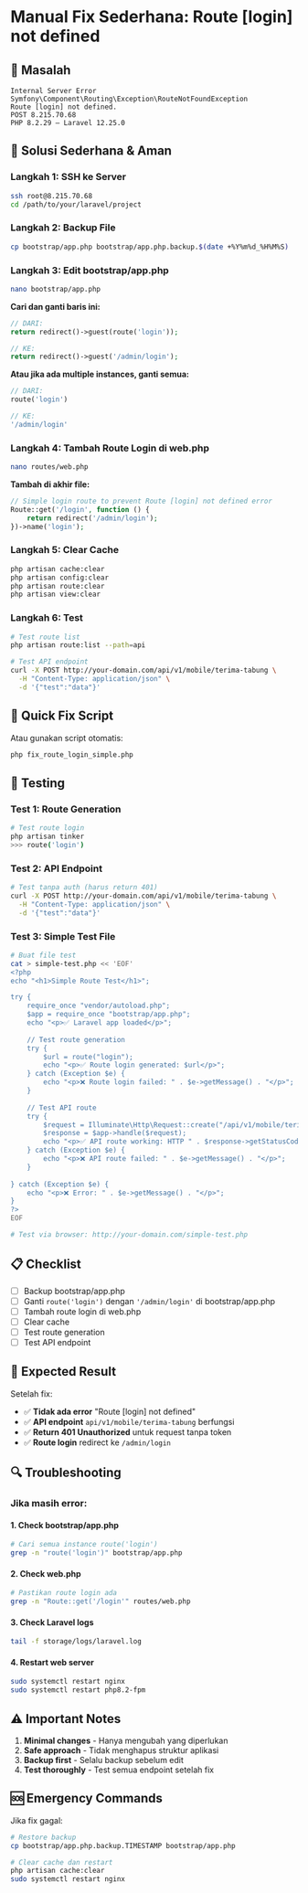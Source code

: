 # Manual Fix Sederhana: Route [login] not defined

## 🚨 Masalah
```
Internal Server Error
Symfony\Component\Routing\Exception\RouteNotFoundException
Route [login] not defined.
POST 8.215.70.68
PHP 8.2.29 — Laravel 12.25.0
```

## 🔧 Solusi Sederhana & Aman

### Langkah 1: SSH ke Server
```bash
ssh root@8.215.70.68
cd /path/to/your/laravel/project
```

### Langkah 2: Backup File
```bash
cp bootstrap/app.php bootstrap/app.php.backup.$(date +%Y%m%d_%H%M%S)
```

### Langkah 3: Edit bootstrap/app.php
```bash
nano bootstrap/app.php
```

**Cari dan ganti baris ini:**
```php
// DARI:
return redirect()->guest(route('login'));

// KE:
return redirect()->guest('/admin/login');
```

**Atau jika ada multiple instances, ganti semua:**
```php
// DARI:
route('login')

// KE:
'/admin/login'
```

### Langkah 4: Tambah Route Login di web.php
```bash
nano routes/web.php
```

**Tambah di akhir file:**
```php
// Simple login route to prevent Route [login] not defined error
Route::get('/login', function () {
    return redirect('/admin/login');
})->name('login');
```

### Langkah 5: Clear Cache
```bash
php artisan cache:clear
php artisan config:clear
php artisan route:clear
php artisan view:clear
```

### Langkah 6: Test
```bash
# Test route list
php artisan route:list --path=api

# Test API endpoint
curl -X POST http://your-domain.com/api/v1/mobile/terima-tabung \
  -H "Content-Type: application/json" \
  -d '{"test":"data"}'
```

## 🚀 Quick Fix Script

Atau gunakan script otomatis:
```bash
php fix_route_login_simple.php
```

## 🧪 Testing

### Test 1: Route Generation
```bash
# Test route login
php artisan tinker
>>> route('login')
```

### Test 2: API Endpoint
```bash
# Test tanpa auth (harus return 401)
curl -X POST http://your-domain.com/api/v1/mobile/terima-tabung \
  -H "Content-Type: application/json" \
  -d '{"test":"data"}'
```

### Test 3: Simple Test File
```bash
# Buat file test
cat > simple-test.php << 'EOF'
<?php
echo "<h1>Simple Route Test</h1>";

try {
    require_once "vendor/autoload.php";
    $app = require_once "bootstrap/app.php";
    echo "<p>✅ Laravel app loaded</p>";
    
    // Test route generation
    try {
        $url = route("login");
        echo "<p>✅ Route login generated: $url</p>";
    } catch (Exception $e) {
        echo "<p>❌ Route login failed: " . $e->getMessage() . "</p>";
    }
    
    // Test API route
    try {
        $request = Illuminate\Http\Request::create("/api/v1/mobile/terima-tabung", "POST");
        $response = $app->handle($request);
        echo "<p>✅ API route working: HTTP " . $response->getStatusCode() . "</p>";
    } catch (Exception $e) {
        echo "<p>❌ API route failed: " . $e->getMessage() . "</p>";
    }
    
} catch (Exception $e) {
    echo "<p>❌ Error: " . $e->getMessage() . "</p>";
}
?>
EOF

# Test via browser: http://your-domain.com/simple-test.php
```

## 📋 Checklist

- [ ] Backup bootstrap/app.php
- [ ] Ganti `route('login')` dengan `'/admin/login'` di bootstrap/app.php
- [ ] Tambah route login di web.php
- [ ] Clear cache
- [ ] Test route generation
- [ ] Test API endpoint

## 🎯 Expected Result

Setelah fix:
- ✅ **Tidak ada error** "Route [login] not defined"
- ✅ **API endpoint** `api/v1/mobile/terima-tabung` berfungsi
- ✅ **Return 401 Unauthorized** untuk request tanpa token
- ✅ **Route login** redirect ke `/admin/login`

## 🔍 Troubleshooting

### Jika masih error:

#### 1. Check bootstrap/app.php
```bash
# Cari semua instance route('login')
grep -n "route('login')" bootstrap/app.php
```

#### 2. Check web.php
```bash
# Pastikan route login ada
grep -n "Route::get('/login'" routes/web.php
```

#### 3. Check Laravel logs
```bash
tail -f storage/logs/laravel.log
```

#### 4. Restart web server
```bash
sudo systemctl restart nginx
sudo systemctl restart php8.2-fpm
```

## ⚠️ Important Notes

1. **Minimal changes** - Hanya mengubah yang diperlukan
2. **Safe approach** - Tidak menghapus struktur aplikasi
3. **Backup first** - Selalu backup sebelum edit
4. **Test thoroughly** - Test semua endpoint setelah fix

## 🆘 Emergency Commands

Jika fix gagal:
```bash
# Restore backup
cp bootstrap/app.php.backup.TIMESTAMP bootstrap/app.php

# Clear cache dan restart
php artisan cache:clear
sudo systemctl restart nginx
```
